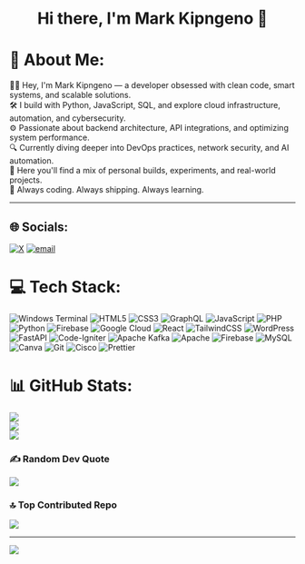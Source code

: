<h1 align="center">Hi there, I'm Mark Kipngeno 👋</h1>


# 💫 About Me:

👨‍💻 Hey, I'm Mark Kipngeno — a developer obsessed with clean code, smart systems, and scalable solutions.</br>
🛠️ I build with Python, JavaScript, SQL, and explore cloud infrastructure, automation, and cybersecurity.</br>
⚙️ Passionate about backend architecture, API integrations, and optimizing system performance.</br>
🔍 Currently diving deeper into DevOps practices, network security, and AI automation.</br>
📂 Here you'll find a mix of personal builds, experiments, and real-world projects.</br>
📡 Always coding. Always shipping. Always learning.



---

## 🌐 Socials:
[![X](https://img.shields.io/badge/X-black.svg?logo=X&logoColor=white)](https://x.com/@dev_mark_) [![email](https://img.shields.io/badge/Email-D14836?logo=gmail&logoColor=white)](mailto:markkipngeno01@gmail.com) 

# 💻 Tech Stack:
![Windows Terminal](https://img.shields.io/badge/Windows%20Terminal-%234D4D4D.svg?style=for-the-badge&logo=windows-terminal&logoColor=white) ![HTML5](https://img.shields.io/badge/html5-%23E34F26.svg?style=for-the-badge&logo=html5&logoColor=white) ![CSS3](https://img.shields.io/badge/css3-%231572B6.svg?style=for-the-badge&logo=css3&logoColor=white) ![GraphQL](https://img.shields.io/badge/-GraphQL-E10098?style=for-the-badge&logo=graphql&logoColor=white) ![JavaScript](https://img.shields.io/badge/javascript-%23323330.svg?style=for-the-badge&logo=javascript&logoColor=%23F7DF1E) ![PHP](https://img.shields.io/badge/php-%23777BB4.svg?style=for-the-badge&logo=php&logoColor=white) ![Python](https://img.shields.io/badge/python-3670A0?style=for-the-badge&logo=python&logoColor=ffdd54) ![Firebase](https://img.shields.io/badge/firebase-%23039BE5.svg?style=for-the-badge&logo=firebase) ![Google Cloud](https://img.shields.io/badge/GoogleCloud-%234285F4.svg?style=for-the-badge&logo=google-cloud&logoColor=white) ![React](https://img.shields.io/badge/react-%2320232a.svg?style=for-the-badge&logo=react&logoColor=%2361DAFB) ![TailwindCSS](https://img.shields.io/badge/tailwindcss-%2338B2AC.svg?style=for-the-badge&logo=tailwind-css&logoColor=white) ![WordPress](https://img.shields.io/badge/WordPress-%23117AC9.svg?style=for-the-badge&logo=WordPress&logoColor=white) ![FastAPI](https://img.shields.io/badge/FastAPI-005571?style=for-the-badge&logo=fastapi) ![Code-Igniter](https://img.shields.io/badge/CodeIgniter-%23EF4223.svg?style=for-the-badge&logo=codeIgniter&logoColor=white) ![Apache Kafka](https://img.shields.io/badge/Apache%20Kafka-000?style=for-the-badge&logo=apachekafka) ![Apache](https://img.shields.io/badge/apache-%23D42029.svg?style=for-the-badge&logo=apache&logoColor=white) ![Firebase](https://img.shields.io/badge/firebase-a08021?style=for-the-badge&logo=firebase&logoColor=ffcd34) ![MySQL](https://img.shields.io/badge/mysql-4479A1.svg?style=for-the-badge&logo=mysql&logoColor=white) ![Canva](https://img.shields.io/badge/Canva-%2300C4CC.svg?style=for-the-badge&logo=Canva&logoColor=white) ![Git](https://img.shields.io/badge/git-%23F05033.svg?style=for-the-badge&logo=git&logoColor=white) ![Cisco](https://img.shields.io/badge/cisco-%23049fd9.svg?style=for-the-badge&logo=cisco&logoColor=black) ![Prettier](https://img.shields.io/badge/prettier-%23F7B93E.svg?style=for-the-badge&logo=prettier&logoColor=black)
# 📊 GitHub Stats:
![](https://github-readme-stats.vercel.app/api?username=markkigen&theme=dark&hide_border=false&include_all_commits=true&count_private=true)<br/>
![](https://nirzak-streak-stats.vercel.app/?user=markkigen&theme=dark&hide_border=false)<br/>
![](https://github-readme-stats.vercel.app/api/top-langs/?username=markkigen&theme=dark&hide_border=false&include_all_commits=true&count_private=true&layout=compact)

### ✍️ Random Dev Quote
![](https://quotes-github-readme.vercel.app/api?type=horizontal&theme=radical)

### 🔝 Top Contributed Repo
![](https://github-contributor-stats.vercel.app/api?username=markkigen&limit=5&theme=dark&combine_all_yearly_contributions=true)

---
[![](https://visitcount.itsvg.in/api?id=markkigen&icon=0&color=3)](https://visitcount.itsvg.in)

<!-- Proudly created with GPRM ( https://gprm.itsvg.in ) -->

